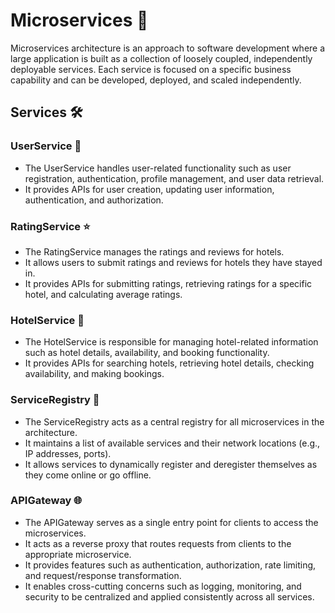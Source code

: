 # Microservices 🚀

Microservices architecture is an approach to software development where a large application is built as a collection of loosely coupled, independently deployable services. Each service is focused on a specific business capability and can be developed, deployed, and scaled independently.

## Services 🛠️

### UserService 💼

- The UserService handles user-related functionality such as user registration, authentication, profile management, and user data retrieval.
- It provides APIs for user creation, updating user information, authentication, and authorization.

### RatingService ⭐

- The RatingService manages the ratings and reviews for hotels.
- It allows users to submit ratings and reviews for hotels they have stayed in.
- It provides APIs for submitting ratings, retrieving ratings for a specific hotel, and calculating average ratings.

### HotelService 🏨

- The HotelService is responsible for managing hotel-related information such as hotel details, availability, and booking functionality.
- It provides APIs for searching hotels, retrieving hotel details, checking availability, and making bookings.

### ServiceRegistry 📝

- The ServiceRegistry acts as a central registry for all microservices in the architecture.
- It maintains a list of available services and their network locations (e.g., IP addresses, ports).
- It allows services to dynamically register and deregister themselves as they come online or go offline.

### APIGateway 🌐

- The APIGateway serves as a single entry point for clients to access the microservices.
- It acts as a reverse proxy that routes requests from clients to the appropriate microservice.
- It provides features such as authentication, authorization, rate limiting, and request/response transformation.
- It enables cross-cutting concerns such as logging, monitoring, and security to be centralized and applied consistently across all services.
